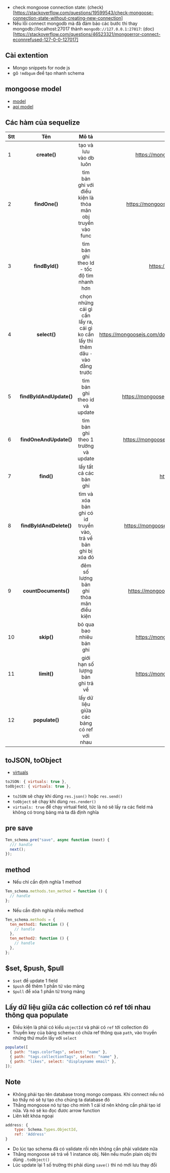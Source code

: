 - check mongoose connection state: (check)[https://stackoverflow.com/questions/19599543/check-mongoose-connection-state-without-creating-new-connection]
- Nếu lỗi connect mongodb mà đã đảm bảo các bước thì thay mongodb://localhost:27017 thành `mongodb://127.0.0.1:27017`: (doc)[https://stackoverflow.com/questions/46523321/mongoerror-connect-econnrefused-127-0-0-127017]

## Cài extention

- Mongo snippets for node js
- gõ `!mdbgum` đeể tạo nhanh schema

## mongoose model

- [model](https://mongoosejs.com/docs/models.html)
- [api model](https://mongoosejs.com/docs/api/model.html)

## Các hàm của sequelize

| Stt |           Tên           |                                      Mô tả                                      |                                                                          Link |
| :-- | :---------------------: | :-----------------------------------------------------------------------------: | ----------------------------------------------------------------------------: |
| 1   |      **create()**       |                             tạo và lưu vào db luôn                              |                https://mongoosejs.com/docs/models.html#constructing-documents |
| 2   |      **findOne()**      |            tìm bản ghi với điều kiện là thỏa mãn obj truyền vào func            |          https://mongoosejs.com/docs/api/query.html#Query.prototype.findOne() |
| 3   |     **findById()**      |                   tìm bản ghi theo Id - tốc độ tìm nhanh hơn                    |                   https://mongoosejs.com/docs/api/model.html#Model.findById() |
| 4   |      **select()**       | chọn những cái gì cần lấy ra, cái gì ko cần lấy thì thêm dâu `-` vào đằng trước | https://mongoosejs.com/docs/api/schematype.html#SchemaType.prototype.select() |
| 5   | **findByIdAndUpdate()** |                          tìm bản ghi theo id và update                          |          https://mongoosejs.com/docs/api/model.html#Model.findByIdAndUpdate() |
| 6   | **findOneAndUpdate()**  |                       tìm bản ghi theo 1 trường và update                       |           https://mongoosejs.com/docs/api/model.html#Model.findOneAndUpdate() |
| 7   |       **find()**        |                             lấy tất cả các bản ghi                              |                       https://mongoosejs.com/docs/api/model.html#Model.find() |
| 8   | **findByIdAndDelete()** |          tìm và xóa bản ghi có id truyền vào, trả về bản ghi bị xóa đó          |          https://mongoosejs.com/docs/api/model.html#Model.findByIdAndDelete() |
| 9   |  **countDocuments()**   |                     đêm số lượng bản ghi thỏa mãn điều kiện                     |             https://mongoosejs.com/docs/api/model.html#Model.countDocuments() |
| 10  |       **skip()**        |                            bỏ qua bao nhiêu bản ghi                             |             https://mongoosejs.com/docs/api/query.html#Query.prototype.skip() |
| 11  |       **limit()**       |                        giới hạn số lượng bản ghi trả về                         |            https://mongoosejs.com/docs/api/query.html#Query.prototype.limit() |
| 12  |     **populate()**      |                    lấy dữ liệu giữa các bảng có ref với nhau                    |                                     https://mongoosejs.com/docs/populate.html |

## toJSON, toObject

- [virtuals](https://mongoosejs.com/docs/tutorials/virtuals.html)

```js
toJSON: { virtuals: true },
toObject: { virtuals: true },
```

- `toJSON` sẽ chạy khi dùng `res.json()` hoặc `res.send()`
- `toObject` sẽ chạy khi dùng `res.render()`
- `virtuals: true` để chạy virtual field, tức là nó sẽ lấy ra các field mà không có trong bảng mà ta đã định nghĩa

## pre save

```js
Ten_schema.pre("save", async function (next) {
  /// handle
  next();
});
```

## method

- Nếu chỉ cần định nghĩa 1 method

```js
Ten_schema.methods.ten_method = function () {
  // handle
};
```

- Nếu cần định nghĩa nhiều method

```js
Ten_schema.methods = {
  ten_method1: function () {
    // handle
  },
  ten_method2: function () {
    // handle
  },
};
```

## $set, $push, $pull

- `$set` để update 1 field
- `$push` để thêm 1 phần tử vào mảng
- `$pull` để xóa 1 phần tử trong mảng

## Lấy dữ liệu giữa các collection có ref tới nhau thông qua populate

- Điều kiện là phải có kiểu `objectId` và phải có `ref` tới collection đó
- Truyền key của bảng schema có chứa ref thông qua `path`, vào truyền những thứ muốn lấy với `select`

```js
populate([
  { path: "tags.colorTags", select: "name" },
  { path: "tags.collectionTags", select: "name" },
  { path: "likes", select: "displayname email" },
]);
```

## Note

- Không phải tạo tên database trong mongo compass. Khi connect nếu nó ko thấy nó sẽ tự tạo cho chúng ta database đó
- Thằng mongoose nó tự tạo cho mình 1 cái id nên không cần phải tạo id nữa. Và nó sẽ ko đọc đươc arrow function
- Liên kết khóa ngoại

```js
address: {
    type: Schema.Types.ObjectId,
    ref: 'Address'
}
```

- Do lúc tạo schema đã có validate rồi nên không cần phải validate nữa
- Thằng mongoose sẽ trả về 1 instance obj. Nên nếu muốn plain obj thì dùng `.toObject()`
- Lúc update lại 1 số trường thì phải dùng `save()` thì nó mới lưu thay đổi
